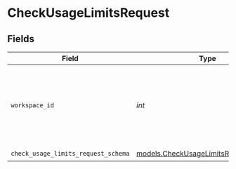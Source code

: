 # CheckUsageLimitsRequest


## Fields

| Field                                                                                          | Type                                                                                           | Required                                                                                       | Description                                                                                    | Example                                                                                        |
| ---------------------------------------------------------------------------------------------- | ---------------------------------------------------------------------------------------------- | ---------------------------------------------------------------------------------------------- | ---------------------------------------------------------------------------------------------- | ---------------------------------------------------------------------------------------------- |
| `workspace_id`                                                                                 | *int*                                                                                          | :heavy_check_mark:                                                                             | Workspace refers to a collection of projects. Workspace ID is unique identifier for workspace. | 4                                                                                              |
| `check_usage_limits_request_schema`                                                            | [models.CheckUsageLimitsRequestSchema](../models/checkusagelimitsrequestschema.md)             | :heavy_check_mark:                                                                             | N/A                                                                                            |                                                                                                |